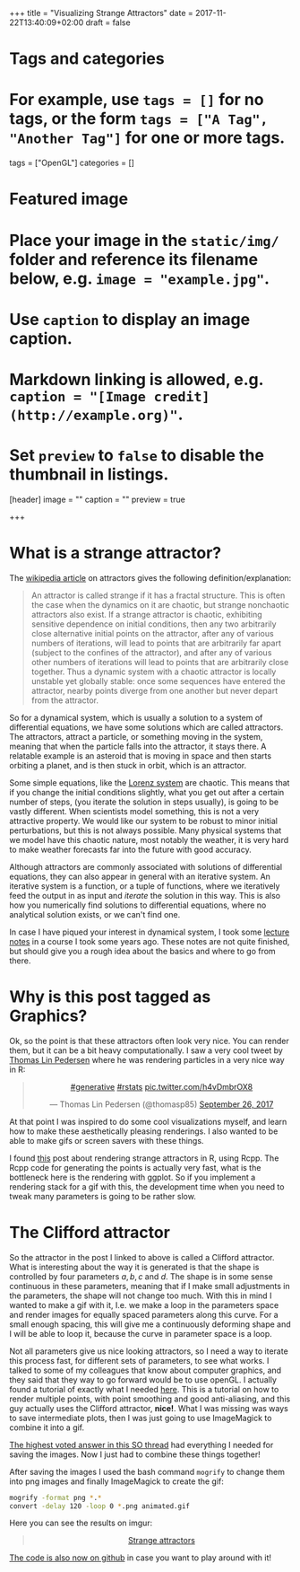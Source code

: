+++
title = "Visualizing Strange Attractors"
date = 2017-11-22T13:40:09+02:00
draft = false

# Tags and categories
# For example, use `tags = []` for no tags, or the form `tags = ["A Tag", "Another Tag"]` for one or more tags.
tags = ["OpenGL"]
categories = []

# Featured image
# Place your image in the `static/img/` folder and reference its filename below, e.g. `image = "example.jpg"`.
# Use `caption` to display an image caption.
#   Markdown linking is allowed, e.g. `caption = "[Image credit](http://example.org)"`.
# Set `preview` to `false` to disable the thumbnail in listings.
[header]
image = ""
caption = ""
preview = true

+++

# What is a strange attractor?

The [wikipedia article](https://en.wikipedia.org/wiki/Attractor#Strange_attractor) on attractors gives the following definition/explanation:

> An attractor is called strange if it has a fractal structure. This is often the case when the dynamics on it are chaotic, but strange nonchaotic attractors also exist. If a strange attractor is chaotic, exhibiting sensitive dependence on initial conditions, then any two arbitrarily close alternative initial points on the attractor, after any of various numbers of iterations, will lead to points that are arbitrarily far apart (subject to the confines of the attractor), and after any of various other numbers of iterations will lead to points that are arbitrarily close together. Thus a dynamic system with a chaotic attractor is locally unstable yet globally stable: once some sequences have entered the attractor, nearby points diverge from one another but never depart from the attractor.

So for a dynamical system, which is usually a solution to a system of differential equations, we have some solutions which are called attractors. The attractors, attract a particle, or something moving in the system, meaning that when the particle falls into the attractor, it stays there. A relatable example is an asteroid that is moving in space and then starts orbiting a planet, and is then stuck in orbit, which is an attractor.

Some simple equations, like the [Lorenz system](https://en.wikipedia.org/wiki/Lorenz_system) are chaotic. This means that if you change the initial conditions slightly, what you get out after a certain number of steps, (you iterate the solution in steps usually), is going to be vastly different. When scientists model something, this is not a very attractive property. We would like our system to be robust to minor initial perturbations, but this is not always possible. Many physical systems that we model have this chaotic nature, most notably the weather, it is very hard to make weather forecasts far into the future with good accuracy. 

Although attractors are commonly associated with solutions of differential equations, they can also appear in general with an iterative system. An iterative system is a function, or a tuple of functions, where we iteratively feed the output in as input and *iterate* the solution in this way. This is also how you numerically find solutions to differential equations, where no analytical solution exists, or we can't find one.

In case I have piqued your interest in dynamical system, I took some [lecture notes](http://www.imm.dtu.dk/~guei/linfell.pdf) in a course I took some years ago. These notes are not quite finished, but should give you a rough idea about the basics and where to go from there.

# Why is this post tagged as Graphics?

Ok, so the point is that these attractors often look very nice. You can render them, but it can be a bit heavy computationally. I saw a very cool tweet by [Thomas Lin Pedersen](https://www.data-imaginist.com/) where he was rendering particles in a very nice way in R:

<center>
<blockquote class="twitter-tweet" data-lang="en"><p lang="und" dir="ltr"><a href="https://twitter.com/hashtag/generative?src=hash&amp;ref_src=twsrc%5Etfw">#generative</a> <a href="https://twitter.com/hashtag/rstats?src=hash&amp;ref_src=twsrc%5Etfw">#rstats</a> <a href="https://t.co/h4vDmbrOX8">pic.twitter.com/h4vDmbrOX8</a></p>&mdash; Thomas Lin Pedersen (@thomasp85) <a href="https://twitter.com/thomasp85/status/912754660867497984?ref_src=twsrc%5Etfw">September 26, 2017</a></blockquote>
<script async src="https://platform.twitter.com/widgets.js" charset="utf-8"></script>
</center>

At that point I was inspired to do some cool visualizations myself, and learn how to make these aesthetically pleasing renderings. I also wanted to be able to make gifs or screen savers with these things.

I found [this](https://fronkonstin.com/2017/11/07/drawing-10-million-points-with-ggplot-clifford-attractors/) post about rendering strange attractors in R, using Rcpp. The Rcpp code for generating the points is actually very fast, what is the bottleneck here is the rendering with ggplot. So if you implement a rendering stack for a gif with this, the development time when you need to tweak many parameters is going to be rather slow.

# The Clifford attractor

So the attractor in the post I linked to above is called a Clifford attractor. What is interesting about the way it is generated is that the shape is controlled by four parameters $a,b,c$ and $d$. The shape is in some sense continuous in these parameters, meaning that if I make small adjustments in the parameters, the shape will not change too much. With this in mind I wanted to make a gif with it, I.e. we make a loop in the parameters space and render images for equally spaced parameters along this curve. For a small enough spacing, this will give me a continuously deforming shape and I will be able to loop it, because the curve in parameter space is a loop.

Not all parameters give us nice looking attractors, so I need a way to iterate this process fast, for different sets of parameters, to see what works. I talked to some of my colleagues that know about computer graphics, and they said that they way to go forward would be to use openGL. I actually found a tutorial of exactly what I needed [here](https://nathanselikoff.com/training/tutorial-strange-attractors-in-c-and-opengl). This is a tutorial on how to render multiple points, with point smoothing and good anti-aliasing, and this guy actually uses the Clifford attractor, **nice!**. What I was missing was ways to save intermediate plots, then I was just going to use ImageMagick to combine it into a gif. 

[The highest voted answer in this SO thread](https://stackoverflow.com/questions/3191978/how-to-use-glut-opengl-to-render-to-a-file) had everything I needed for saving the images. Now I just had to combine these things together!

After saving the images I used the bash command `mogrify` to change them into png images and finally ImageMagick to create the gif:
```bash
mogrify -format png *.*
convert -delay 120 -loop 0 *.png animated.gif
```

Here you can see the results on imgur:

<center>
<blockquote class="imgur-embed-pub" lang="en" data-id="a/ZFpHB"><a href="//imgur.com/ZFpHB">Strange attractors</a></blockquote><script async src="//s.imgur.com/min/embed.js" charset="utf-8"></script>
</center>

[The code is also now on github](https://github.com/gumeo/movingAttractor) in case you want to play around with it!
